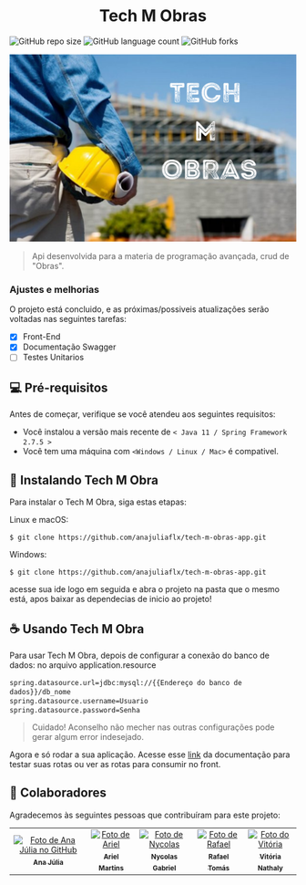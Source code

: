 # <h1 align="center">Tech M Obras</h1>

![GitHub repo size](https://img.shields.io/github/repo-size/anajuliaflx/tech-m-obras-app?style=for-the-badge)
![GitHub language count](https://img.shields.io/github/languages/count/anajuliaflx/tech-m-obras-app?style=for-the-badge)
![GitHub forks](https://img.shields.io/github/forks/anajuliaflx/tech-m-obras-app?style=for-the-badge)


<img src="./public/TechMObras.png" alt="exemplo imagem">

> Api desenvolvida para a materia de programação avançada, crud de "Obras".


### Ajustes e melhorias

O projeto está concluido, e as próximas/possiveis atualizações serão voltadas nas seguintes tarefas:

- [x] Front-End
- [x] Documentação Swagger
- [ ] Testes Unitarios

## 💻 Pré-requisitos

Antes de começar, verifique se você atendeu aos seguintes requisitos:

* Você instalou a versão mais recente de `< Java 11 / Spring Framework 2.7.5 >`
* Você tem uma máquina com `<Windows / Linux / Mac>` é compativel.


## 🚀 Instalando Tech M Obra

Para instalar o Tech M Obra, siga estas etapas:

Linux e macOS:
```
$ git clone https://github.com/anajuliaflx/tech-m-obras-app.git
```

Windows:
```
$ git clone https://github.com/anajuliaflx/tech-m-obras-app.git
```

acesse sua ide logo em seguida e abra o projeto na pasta que o mesmo está, apos baixar as dependecias de inicio ao projeto!
## ☕ Usando Tech M Obra

Para usar Tech M Obra, depois de configurar a conexão do banco de dados:
no arquivo application.resource

```
spring.datasource.url=jdbc:mysql://{{Endereço do banco de dados}}/db_nome
spring.datasource.username=Usuario
spring.datasource.password=Senha

```

> Cuidado! Aconselho não mecher nas outras configurações pode gerar algum error indesejado.

Agora e só rodar a sua aplicação. Acesse esse [link](http://localhost:8080/api) da documentação para testar suas rotas ou ver as rotas para consumir no front.

## 🤝 Colaboradores

Agradecemos às seguintes pessoas que contribuíram para este projeto:

<table>
  <tr>
    <td align="center">
      <a href="#">
        <img src="https://avatars.githubusercontent.com/u/84482539?v=4" width="100px;" alt="Foto de Ana Júlia  no GitHub"/><br>
        <sub>
          <b>Ana Júlia</b>
        </sub>
      </a>
    </td>
    <td align="center">
      <a href="#">
        <img src="https://avatars.githubusercontent.com/u/102157407?v=4" width="100px;" alt="Foto de Ariel"/><br>
        <sub>
          <b>Ariel Martins</b>
        </sub>
      </a>
    </td>
    <td align="center">
      <a href="#">
        <img src="https://avatars.githubusercontent.com/u/112290675?v=4" width="100px;" alt="Foto de Nycolas"/><br>
        <sub>
          <b>Nycolas Gabriel</b>
        </sub>
      </a>
    </td>
    <td align="center">
      <a href="#">
        <img src="https://avatars.githubusercontent.com/u/73807228?v=4" width="100px;" alt="Foto de Rafael "/><br>
        <sub>
          <b>Rafael Tomás</b>
        </sub>
      </a>
    </td>
    <td align="center">
      <a href="#">
        <img src="https://avatars.githubusercontent.com/u/92388363?v=4" width="100px;" alt="Foto do Vitória"/><br>
        <sub>
          <b>Vitória Nathaly</b>
        </sub>
      </a>
    </td>
  </tr>
</table>


